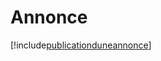 # Annonce

[!include[publicationduneannonce](annonce.publicationduneannonce.autogen.md)]




















































































































